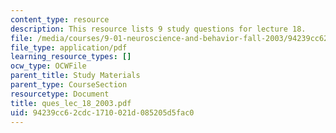 ```yaml
---
content_type: resource
description: This resource lists 9 study questions for lecture 18.
file: /media/courses/9-01-neuroscience-and-behavior-fall-2003/94239cc62cdc1710021d085205d5fac0_ques_lec_18_2003.pdf
file_type: application/pdf
learning_resource_types: []
ocw_type: OCWFile
parent_title: Study Materials
parent_type: CourseSection
resourcetype: Document
title: ques_lec_18_2003.pdf
uid: 94239cc6-2cdc-1710-021d-085205d5fac0
---
```

